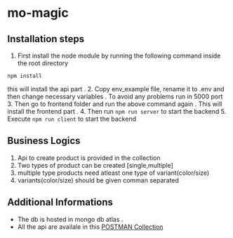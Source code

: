 # mo-magic

## Installation steps
1. First install the node module by running the following command inside the root directory

 ```
 npm install
 ```
 this will install the api part .
 2. Copy env_example file, rename it to .env and then change necessary variables . To avoid any problems run in 5000 port
 3. Then go to frontend folder and run the above command again . This will install the frontend part .
 4. Then run ```npm run server``` to start the backend
 5. Execute ```npm run client``` to start the backend
 
 ## Business Logics
 1. Api to create product is provided in the collection
 2. Two types of product can be created [single,multiple]
 3. multiple type products need atleast one type of variant(color/size)
 4. variants(color/size) should be given comman separated
 
 ## Additional Informations
 * The db is hosted in mongo db atlas .
 * All the api are availale in this [POSTMAN Collection](https://www.getpostman.com/collections/bb0f88ce5a1cb3ccb319)
